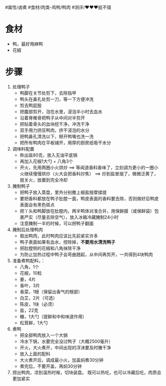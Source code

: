 #属性/卤煮 
#食材/肉类-鸡鸭/鸭肉
#测评/❤️❤️❤️挺不错 

# 食材
- 鸭，最好用麻鸭
- 花椒

# 步骤
1. 处理鸭子
	- 鸭脚在关节处剪下，去除指甲
	- 鸭头在鼻孔处剪一刀，等一下方便冲洗
	- 剪去鸭屁股
	- 把腹部剪开，泡在水里，浸泡半小时去血水
	- 沿着脊椎骨把鸭子从中间对半剪开
	- 把贴着骨头的血块挖干净，冲洗干净
	- 双手用力挤压鸭肉，挤干浸泡的水分
	- 把鸭鼻孔清洗以下，掰开鸭嘴也洗一洗
	- 把所有鸭肉在平板铺开，用厚的厨房纸吸干水分
2. 调味料配置
	- 称出盐80克，放入无油平底锅
	- 再加入花椒1大勺 + 八角3个
	- 开火，先用两圈小火烘炒 
	  ==> 等闻道香料香味了，立刻调为更小的一圈小火继续慢慢烘炒（火大会把香料炒焦）
	  ==> 炒到盐冒烟了，微微泛黄了，就关火，放置到完全冷却
3. 腌制鸭子
	- 把鸭子放入蒸盘，里外分别撒上椒盐按摩揉搓
	- 要把香料都放在鸭子肚膛一面，鸭皮表面的香料要去除，否则做好后鸭皮表面会有黑色斑点
	- 把丫头和鸭脚放在肚膛内，两半鸭体对准合并，用保鲜膜（或保鲜袋）包裹严实（尽量去除空气），放入冰箱冷藏腌制24小时
	- 注意腌制一半的时候，可以把鸭子翻面
4. 腌制后处理鸭肉
	- 取出鸭肉，此时鸭肉应该比先前紧实许多
	- 鸭子表面如果有血水，控除掉，**不要用水清洗鸭子**
	- 把肚膛侧的花椒和八角抹除干净
	- 为防止加热过程中鸭子会弯曲翘起，从中间再剪开，一共得到4块鸭肉
5. 准备煮鸭配料，：
	- 八角，1个
	- 花椒，10粒
	- 姜，4片
	- 香叶，3片
	- 香菜，1根（保留出香气的根部）
	- 白芷，2片（可选）
	- 陈皮，1块（必须）
	- 盐，22克
	- 糖，1大勺（提鲜和中和味道作用）
	- 松茸鲜，1大勺
6. 煮鸭
	- 把全部鸭肉放入一个大锅
	- 冷水下锅，水要完全没过鸭子（大概2500毫升）
	- 开火，大火煮开，中间出现的浮沫要及时撇干净
	- 放入上面的配料
	- 大火煮开后，调成最小火，加盖焖煮30分钟
	- 煮完后，不要开盖，再焖30分钟
7. 捞出鸭肉，凉到温热时候，切块装盘。
   既可以热吃，也可以冷藏后吃，肉质会更加紧实